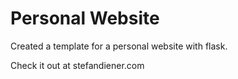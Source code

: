 # Personal Website

Created a template for a personal website with flask.

Check it out at stefandiener.com